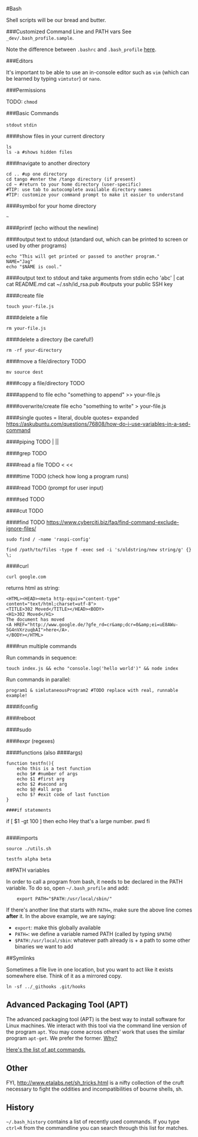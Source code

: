 #Bash

Shell scripts will be our bread and butter.



###Customized Command Line and PATH vars
See `_dev/.bash_profile.sample`.

Note the difference between `.bashrc` and `.bash_profile` [here](http://www.joshstaiger.org/archives/2005/07/bash_profile_vs.html).

###Editors

It's important to be able to use an in-console editor such as `vim` (which can be learned by typing `vimtutor`) or `nano`.

###Permissions

TODO: `chmod`

###Basic Commands

`stdout`
`stdin`

####show files in your current directory
```
ls
ls -a #shows hidden files
```

####navigate to another directory
```
cd .. #up one directory
cd tango #enter the /tango directory (if present)
cd ~ #return to your home directory (user-specific)
#TIP: use tab to autocomplete available directory names
#TIP: customize your command prompt to make it easier to understand
```

####symbol for your home directory
```
~
```

####printf (echo without the newline)

####output text to stdout (standard out, which can be printed to screen or used by other programs)
```
echo "This will get printed or passed to another program."
NAME="Jag"
echo "$NAME is cool."
```

####output text to stdout and take arguments from stdin
echo 'abc' | cat
cat README.md
cat ~/.ssh/id_rsa.pub #outputs your public SSH key


####create file
```
touch your-file.js
```

####delete a file
```
rm your-file.js
```

####delete a directory (be careful!)
```
rm -rf your-directory
```

####move a file/directory TODO
```
mv source dest
```

####copy a file/directory TODO

####append to file
echo "something to append" >> your-file.js

####overwrite/create file
echo "something to write" > your-file.js


####single quotes = literal, double quotes= expanded
https://askubuntu.com/questions/76808/how-do-i-use-variables-in-a-sed-command

####piping TODO | ||

####grep TODO

####read a file TODO < <<

####time TODO (check how long a program runs)

####read TODO (prompt for user input)

####sed TODO

####cut TODO

####find TODO
https://www.cyberciti.biz/faq/find-command-exclude-ignore-files/

```
sudo find / -name 'raspi-config'

find /path/to/files -type f -exec sed -i 's/oldstring/new string/g' {} \;
```

####curl
```
curl google.com
```

returns html as string:

```
<HTML><HEAD><meta http-equiv="content-type" content="text/html;charset=utf-8">
<TITLE>302 Moved</TITLE></HEAD><BODY>
<H1>302 Moved</H1>
The document has moved
<A HREF="http://www.google.de/?gfe_rd=cr&amp;dcr=0&amp;ei=uE8AWu-5G4nVXrzuqbAI">here</A>.
</BODY></HTML>
```

####run multiple commands

Run commands in sequence:
```
touch index.js && echo "console.log('hello world')" && node index
```

Run commands in parallel:
```
program1 & simlutaneousProgram2 #TODO replace with real, runnable example!
```

####ifconfig

####reboot

####sudo

####expr (regexes)


####functions (also ####args)
```
function testfn(){ 
	echo this is a test function
	echo $# #number of args
	echo $1	#first arg
	echo $2	#second arg
	echo $@	#all args
	echo $? #exit code of last function
}

####if statements
```
if [ $1 -gt 100 ]
then
echo Hey that\'s a large number.
pwd
fi
```

```
####imports
```
source ./utils.sh

testfn alpha beta
```


##PATH variables

In order to call a program from bash, it needs to be declared in the PATH variable. To do so, open `~/.bash_profile` and add:

```
    export PATH="$PATH:/usr/local/sbin/"
```

If there's another line that starts with `PATH=`, make sure the above line comes **after** it. In the above example, we are saying:

- `export`: make this globally available
- `PATH=`: we define a variable named PATH (called by typing `$PATH`)
- `$PATH:/usr/local/sbin`: whatever path already is + a path to some other binaries we want to add


##Symlinks

Sometimes a file live in one location, but you want to act like it exists somewhere else. Think of it as a mirrored copy. 

```
ln -sf ../_githooks .git/hooks
```

## Advanced Packaging Tool (APT)

The advanced packaging tool (APT) is the best way to install software for Linux machines. We interact with this tool via the command line version of the program `apt`. You may come across others' work that uses the similar program `apt-get`. We prefer the former. [Why?](https://itsfoss.com/apt-vs-apt-get-difference/)

[Here's the list of apt commands.](https://manpages.debian.org/jessie/apt/apt.8.en.html)


## Other

FYI, http://www.etalabs.net/sh_tricks.html is a nifty collection of the cruft necessary to fight the oddities and incompatibilities of bourne shells, sh.

## History

`~/.bash_history` contains a list of recently used commands. If you type `ctrl+R` from the commandline you can search through this list for matches.


